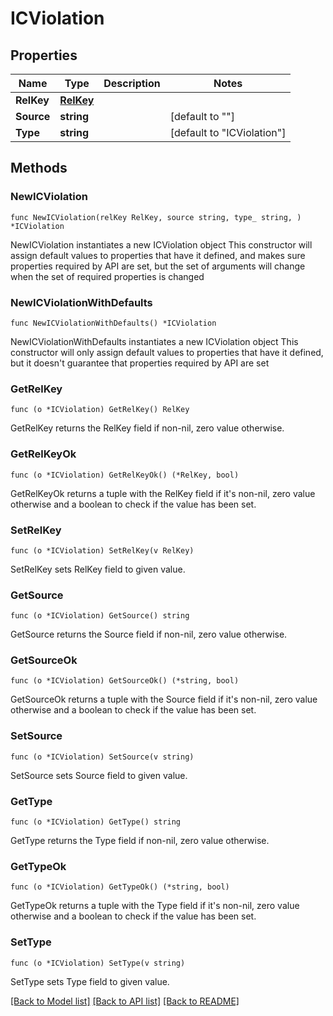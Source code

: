 # ICViolation

## Properties

Name | Type | Description | Notes
------------ | ------------- | ------------- | -------------
**RelKey** | [**RelKey**](RelKey.md) |  | 
**Source** | **string** |  | [default to ""]
**Type** | **string** |  | [default to "ICViolation"]

## Methods

### NewICViolation

`func NewICViolation(relKey RelKey, source string, type_ string, ) *ICViolation`

NewICViolation instantiates a new ICViolation object
This constructor will assign default values to properties that have it defined,
and makes sure properties required by API are set, but the set of arguments
will change when the set of required properties is changed

### NewICViolationWithDefaults

`func NewICViolationWithDefaults() *ICViolation`

NewICViolationWithDefaults instantiates a new ICViolation object
This constructor will only assign default values to properties that have it defined,
but it doesn't guarantee that properties required by API are set

### GetRelKey

`func (o *ICViolation) GetRelKey() RelKey`

GetRelKey returns the RelKey field if non-nil, zero value otherwise.

### GetRelKeyOk

`func (o *ICViolation) GetRelKeyOk() (*RelKey, bool)`

GetRelKeyOk returns a tuple with the RelKey field if it's non-nil, zero value otherwise
and a boolean to check if the value has been set.

### SetRelKey

`func (o *ICViolation) SetRelKey(v RelKey)`

SetRelKey sets RelKey field to given value.


### GetSource

`func (o *ICViolation) GetSource() string`

GetSource returns the Source field if non-nil, zero value otherwise.

### GetSourceOk

`func (o *ICViolation) GetSourceOk() (*string, bool)`

GetSourceOk returns a tuple with the Source field if it's non-nil, zero value otherwise
and a boolean to check if the value has been set.

### SetSource

`func (o *ICViolation) SetSource(v string)`

SetSource sets Source field to given value.


### GetType

`func (o *ICViolation) GetType() string`

GetType returns the Type field if non-nil, zero value otherwise.

### GetTypeOk

`func (o *ICViolation) GetTypeOk() (*string, bool)`

GetTypeOk returns a tuple with the Type field if it's non-nil, zero value otherwise
and a boolean to check if the value has been set.

### SetType

`func (o *ICViolation) SetType(v string)`

SetType sets Type field to given value.



[[Back to Model list]](../README.md#documentation-for-models) [[Back to API list]](../README.md#documentation-for-api-endpoints) [[Back to README]](../README.md)


